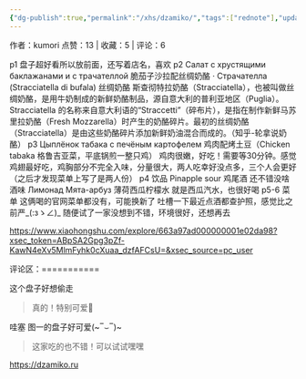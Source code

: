 ```yaml
---
{"dg-publish":true,"permalink":"/xhs/dzamiko/","tags":["rednote"],"updated":"2025-03-17T21:40:07.074+08:00"}
---
```


作者：kumori
点赞：13   |   收藏：5   |   评论：6

p1 盘子超好看所以放前面，还写着店名，喜欢
p2 Салат с хрустящими баклажанами и с	трачателлой 脆茄子沙拉配丝绸奶酪
· Страчателла (Stracciatella di bufala) 丝绸奶酪
斯查彻特拉奶酪（Stracciatella），也被叫做丝绸奶酪，是用牛奶制成的新鲜奶酪制品，源自意大利的普利亚地区（Puglia）。
Stracciatella 的名称来自意大利语的“Straccetti”（碎布片），是指在制作新鲜马苏里拉奶酪（Fresh Mozzarella）时产生的奶酪碎片。最初的丝绸奶酪（Stracciatella）是由这些奶酪碎片添加新鲜奶油混合而成的。（知乎-轮拿说奶酪）
p3 Цыплёнок табака с печёным картофелем	鸡肉配烤土豆（Chicken tabaka 格鲁吉亚菜，平底锅煎一整只鸡） 鸡肉很嫩，好吃！需要等30分钟。感觉鸡翅最好吃，鸡胸部分不完全入味，分量很大，两人吃幸好没点多，三个人会更好（之后才发现菜单上写了是两人份）
p4 饮品
Pinapple sour 鸡尾酒 还不错没啥酒味
Лимонад Мята-арбуз 薄荷西瓜柠檬水 就是西瓜汽水，也很好喝
p5-6 菜单 这俩喝的官网菜单都没有，可能换新了
吐槽一下最近点酒都查护照，感觉比之前严_(:зゝ∠)_
随便试了一家没想到不错，环境很好，还想再去

https://www.xiaohongshu.com/explore/663a97ad000000001e02da98?xsec_token=ABpSA2Gpg3pZf-KawN4eXv5MlmFyhk0cXuaa_dzfAFCsU=&xsec_source=pc_user

评论区：===========

这个盘子好想偷走

> 真的！特别可爱🥺

哇塞 图一的盘子好可爱(~‾⌣‾)~

> 这家吃的也不错！可以试试嘿嘿

https://dzamiko.ru